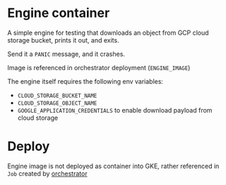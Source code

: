 # Engine container
A simple engine for testing that downloads an object from GCP cloud storage bucket, prints it out, and exits.

Send it a `PANIC` message, and it crashes.

Image is referenced in orchestrator deployment (`ENGINE_IMAGE`)

The engine itself requires the following env variables:
* `CLOUD_STORAGE_BUCKET_NAME` 
* `CLOUD_STORAGE_OBJECT_NAME`
* `GOOGLE_APPLICATION_CREDENTIALS` to enable download payload from cloud storage

# Deploy
Engine image is not deployed as container into GKE, rather referenced in `Job` created by [orchestrator](../orchestrator/README.md)





